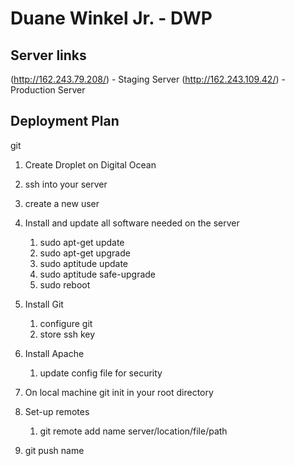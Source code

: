 # Duane Winkel Jr. - DWP

## Server links
(http://162.243.79.208/) - Staging Server
(http://162.243.109.42/) - Production Server



## Deployment Plan
git 
1. Create Droplet on Digital Ocean

2. ssh into your server

3. create a new user 

4. Install and update all software needed on the server
    1. sudo apt-get update
    2. sudo apt-get upgrade
    3. sudo aptitude update
    4. sudo aptitude safe-upgrade
    5. sudo reboot
    
5. Install Git
    1. configure git
    2. store ssh key
    
6. Install Apache
    1. update config file for security
        
7. On local machine git init in your root directory

8. Set-up remotes  
    1. git remote add name server/location/file/path
    
9. git push name
    
    
        
        
        